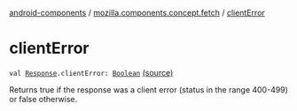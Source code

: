 [android-components](../index.md) / [mozilla.components.concept.fetch](index.md) / [clientError](./client-error.md)

# clientError

`val `[`Response`](-response/index.md)`.clientError: `[`Boolean`](https://kotlinlang.org/api/latest/jvm/stdlib/kotlin/-boolean/index.html) [(source)](https://github.com/mozilla-mobile/android-components/blob/master/components/concept/fetch/src/main/java/mozilla/components/concept/fetch/Response.kt#L137)

Returns true if the response was a client error (status in the range 400-499) or false otherwise.

